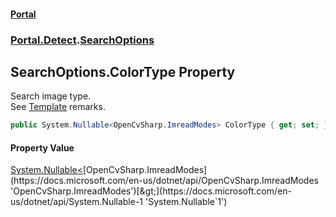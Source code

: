 #### [Portal](index.md 'index')
### [Portal.Detect](Portal.Detect.md 'Portal.Detect').[SearchOptions](SearchOptions.md 'Portal.Detect.SearchOptions')

## SearchOptions.ColorType Property

Search image type. <br/> See [Template](Template.md 'Portal.Detect.Template') remarks.

```csharp
public System.Nullable<OpenCvSharp.ImreadModes> ColorType { get; set; }
```

#### Property Value
[System.Nullable&lt;](https://docs.microsoft.com/en-us/dotnet/api/System.Nullable-1 'System.Nullable`1')[OpenCvSharp.ImreadModes](https://docs.microsoft.com/en-us/dotnet/api/OpenCvSharp.ImreadModes 'OpenCvSharp.ImreadModes')[&gt;](https://docs.microsoft.com/en-us/dotnet/api/System.Nullable-1 'System.Nullable`1')